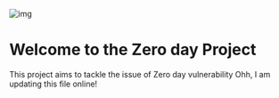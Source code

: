 ![img](https://assets.imaginablefutures.com/media/images/ALX_Logo.max-200x150.png)
# Welcome to the Zero day Project

This project aims to tackle the issue of Zero day vulnerability
Ohh, I am updating this file online!
